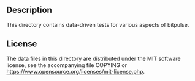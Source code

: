 Description
------------

This directory contains data-driven tests for various aspects of bitpulse.

License
--------

The data files in this directory are distributed under the MIT software
license, see the accompanying file COPYING or
https://www.opensource.org/licenses/mit-license.php.

